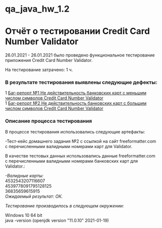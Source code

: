 # qa_java_hw_1.2
# Отчёт о тестировании Credit Card Number Validator #


26.01.2021 - 26.01.2021 было проведено функциональное тестирование приложения Credit Card Number Validator.

На тестирование затрачено: 1 ч.

 ### В результате тестирования выявлены следующие дефекты: ###

1 [Баг-репорт №1 Не действительность банковских карт с меньшим числом символов Credit Card Number Validator](https://github.com/stasyshum/qa_java_hw_1/issues/5 )  
1 [Баг-репорт №2 Не действительность банковских карт с большим числом символов Credit Card Number Validator](https://github.com/stasyshum/qa_java_hw_1/issues/6 )


### Описание процесса тестирования
В процессе тестирования использовались следующие артефакты:

-Тест-кейс домашнего задания №2 с ссылкой на сайт  freeformatter.com с перечисленными валидными номерами карт для Validator.

В качестве тестовых данных использовались данные  freeformatter.com с перечисленными валидными номерами банковских карт для Validator.:

_-Валидные карты:_  
4532543207116607  
4539778091795128125    
36835659615915   
*Ожидаемый результат: ОК.*



*Тестирование производилось в следующем окружении:*

Windows 10 64 bit  
java -version (openjdk version "11.0.10" 2021-01-19)
